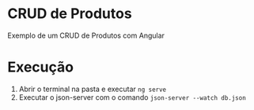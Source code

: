 # CRUD de Produtos

Exemplo de um CRUD de Produtos com Angular

# Execução

1. Abrir o terminal na pasta e executar `ng serve`
2. Executar o json-server com o comando `json-server --watch db.json`

